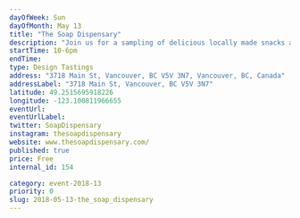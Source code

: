 ```yaml
---
dayOfWeek: Sun
dayOfMonth: May 13
title: "The Soap Dispensary"
description: "Join us for a sampling of delicious locally made snacks and beverages as part of Vancouver Design Week."
startTime: 10-6pm
endTime: 
type: Design Tastings
address: "3718 Main St, Vancouver, BC V5V 3N7, Vancouver, BC, Canada"
addressLabel: "3718 Main St, Vancouver, BC V5V 3N7"
latitude: 49.2515695918226
longitude: -123.100811966655
eventUrl: 
eventUrlLabel: 
twitter: SoapDispensary
instagram: thesoapdispensary
website: www.thesoapdispensary.com/
published: true
price: Free
internal_id: 154

category: event-2018-13
priority: 0
slug: 2018-05-13-the_soap_dispensary
---
```

